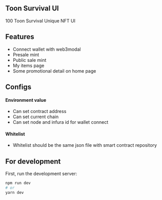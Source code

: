 ## Toon Survival UI
100 Toon Survival Unique NFT UI

## Features
- Connect wallet with web3modal
- Presale mint
- Public sale mint
- My items page
- Some promotional detail on home page

## Configs
#### Environment value
- Can set contract address
- Can set current chain
- Can set node and infura id for wallet connect

#### Whitelist
- Whitelist should be the same json file with smart contract repository

## For development

First, run the development server:

```bash
npm run dev
# or
yarn dev
```